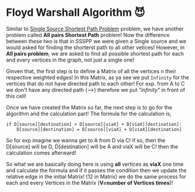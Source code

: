 # Floyd Warshall Algorithm 😈

Similar to [Single Source Shortest Path Problem](https://github.com/shirinyamani/Algorithms/tree/main/graph/ssspp) problem, we have another problem called **All pairs  Shortest Path** problem!
Now the difference between these two is that in SSSPP we were given a Single source and we would asked for finding the shorterst path to all other vetices! 
However, in **All pairs problem**, we are asked to find all possible shortest path for each and every vertices in the graph, not just a single one!

Ginven that, the first step is to define a Matrix of all the vertices n their respective weighted edges! In this Matrix, as ya see we put `Infinity` for the vertices that do not have directed path to each other! For exp. from A to C we don't have any directed path (-->) therefore we put *"infinity"* in front of this cell!

Once we have created the Matrix so far, the next step is to go for the algorithm and the calculation part! The formula for the calculation is;

```
if D[source][destination] > D[source][viaX] + D[viaX][destination]:
    D[source][destination] = D[source][viaX] + D[viaX][destination]
```

So for exp imagine we wanna get to A from D via C! if so, then the D[source] will be D, D[destination] will be A and viaX will be C! then the calculation comes afterward!

So what we are basically doing here is using **all** vertices as **viaX** one time and calculate the formula and if it passes the condition then we update the relative edge in the initial Matrix! (12 in Matrix) we do the same process for each and every Vertices in the Matrix (**V=number of Vertices times**)!


